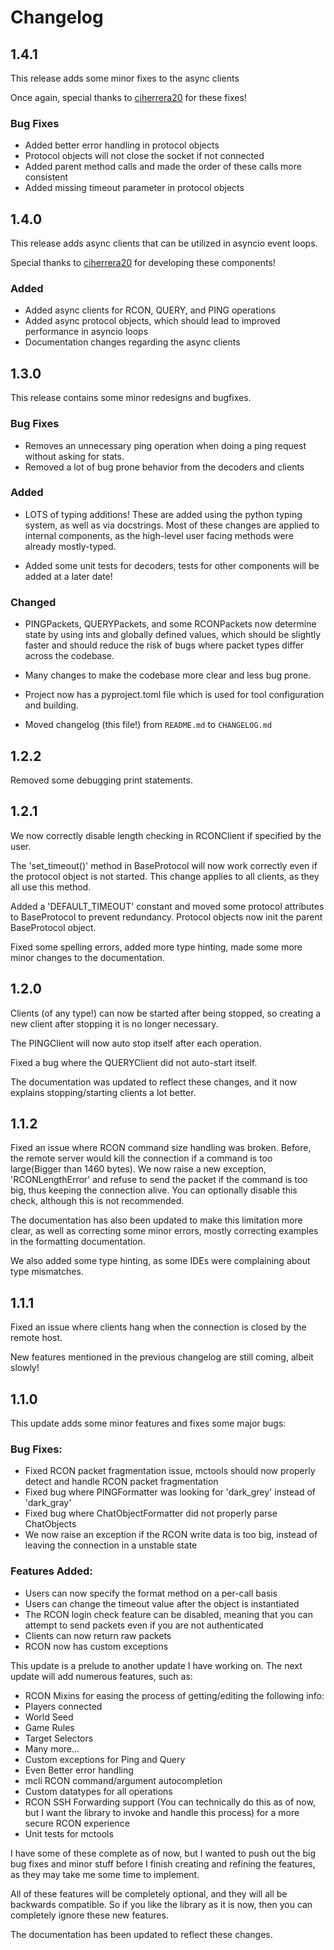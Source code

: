# Changelog

## 1.4.1

This release adds some minor fixes to the async clients

Once again, special thanks to [ciherrera20](https://github.com/ciherrera20) for these fixes!

### Bug Fixes

- Added better error handling in protocol objects
- Protocol objects will not close the socket if not connected
- Added parent method calls and made the order of these calls more consistent
- Added missing timeout parameter in protocol objects

## 1.4.0

This release adds async clients that can be utilized in asyncio event loops.

Special thanks to [ciherrera20](https://github.com/ciherrera20) for developing these components!

### Added

- Added async clients for RCON, QUERY, and PING operations
- Added async protocol objects, which should lead to improved performance in asyncio loops
- Documentation changes regarding the async clients

## 1.3.0

This release contains some minor redesigns and bugfixes.

### Bug Fixes

- Removes an unnecessary ping operation when doing a ping request without asking for stats.
- Removed a lot of bug prone behavior from the decoders and clients

### Added

- LOTS of typing additions! These are added using the python typing system, as well as via docstrings.
Most of these changes are applied to internal components, as the high-level
user facing methods were already mostly-typed.

- Added some unit tests for decoders, tests for other components will be added at a later date!

### Changed

- PINGPackets, QUERYPackets, and some RCONPackets now determine state by using ints and globally defined values,
which should be slightly faster and should reduce the risk of bugs where packet
types differ across the codebase.

- Many changes to make the codebase more clear and less bug prone.

- Project now has a pyproject.toml file which is used for tool configuration and building.

- Moved changelog (this file!) from `README.md` to `CHANGELOG.md`

## 1.2.2

Removed some debugging print statements.

## 1.2.1

We now correctly disable length checking in RCONClient if specified by the user.

The 'set_timeout()' method in BaseProtocol will now work correctly even if the protocol object is not started.
This change applies to all clients, as they all use this method.

Added a 'DEFAULT_TIMEOUT' constant and moved some protocol attributes to BaseProtocol to prevent redundancy.
Protocol objects now init the parent BaseProtocol object.

Fixed some spelling errors, added more type hinting, made some more minor changes to the documentation.

## 1.2.0

Clients (of any type!) can now be started after being stopped,
so creating a new client after stopping it is no longer necessary.

The PINGClient will now auto stop itself after each operation.

Fixed a bug where the QUERYClient did not auto-start itself.

The documentation was updated to reflect these changes, and it now explains
stopping/starting clients a lot better.

## 1.1.2

Fixed an issue where RCON command size handling was broken.
Before, the remote server would kill the connection if a command is too large(Bigger than 1460 bytes).
We now raise a new exception, 'RCONLengthError' and refuse to send the packet if the command is too big,
thus keeping the connection alive. You can optionally disable this check, although this is not recommended.

The documentation has also been updated to make this limitation more clear,
as well as correcting some minor errors, mostly correcting examples in the formatting documentation.

We also added some type hinting, as some IDEs were complaining about type mismatches.

## 1.1.1

Fixed an issue where clients hang when the connection is closed by the remote host.

New features mentioned in the previous changelog are still coming, albeit slowly!

## 1.1.0

This update adds some minor features and fixes some major bugs:

### Bug Fixes:

- Fixed RCON packet fragmentation issue, mctools should now properly detect and handle RCON packet fragmentation
- Fixed bug where PINGFormatter was looking for 'dark_grey' instead of 'dark_gray'
- Fixed bug where ChatObjectFormatter did not properly parse ChatObjects
- We now raise an exception if the RCON write data is too big, instead of leaving the connection in a unstable state

### Features Added:

- Users can now specify the format method on a per-call basis
- Users can change the timeout value after the object is instantiated
- The RCON login check feature can be disabled, meaning that you can attempt to send packets
even if you are not authenticated
- Clients can now return raw packets
- RCON now has custom exceptions

This update is a prelude to another update I have working on.
The next update will add numerous features, such as:

- RCON Mixins for easing the process of getting/editing the following info:
- Players connected
- World Seed
- Game Rules
- Target Selectors
- Many more...
- Custom exceptions for Ping and Query
- Even Better error handling
- mcli RCON command/argument autocompletion
- Custom datatypes for all operations
- RCON SSH Forwarding support
(You can technically do this as of now, but I want the library to invoke and handle this process) for a more
secure RCON experience
- Unit tests for mctools

I have some of these complete as of now, but I wanted to push out the big bug fixes and minor stuff before 
I finish creating and refining the features, as they may take me some time to implement.

All of these features will be completely optional, and they will all be backwards compatible.
So if you like the library as it is now, then you can completely ignore these new features.

The documentation has been updated to reflect these changes.
